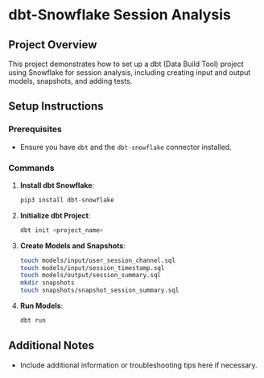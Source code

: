 
# dbt-Snowflake Session Analysis

## Project Overview
This project demonstrates how to set up a dbt (Data Build Tool) project using Snowflake for session analysis, including creating input and output models, snapshots, and adding tests.

## Setup Instructions

### Prerequisites
- Ensure you have `dbt` and the `dbt-snowflake` connector installed.

### Commands

1. **Install dbt Snowflake**:
   ```bash
   pip3 install dbt-snowflake
   ```

2. **Initialize dbt Project**:
   ```bash
   dbt init <project_name>
   ```

3. **Create Models and Snapshots**:
   ```bash
   touch models/input/user_session_channel.sql
   touch models/input/session_timestamp.sql
   touch models/output/session_summary.sql
   mkdir snapshots
   touch snapshots/snapshot_session_summary.sql
   ```

4. **Run Models**:
   ```bash
   dbt run
   ```

## Additional Notes
- Include additional information or troubleshooting tips here if necessary.

